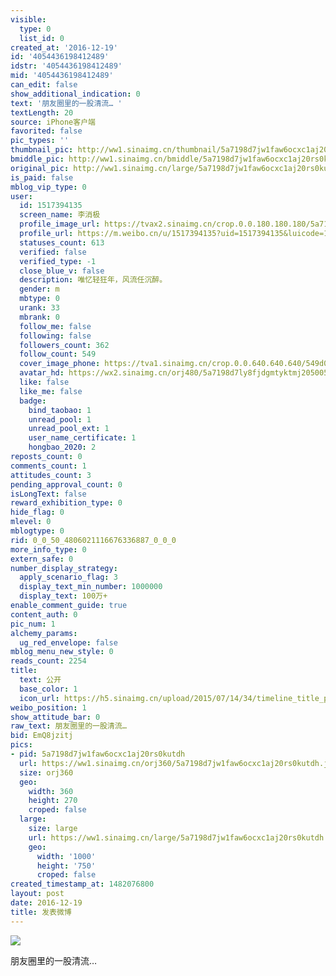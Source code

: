 ```yaml
---
visible:
  type: 0
  list_id: 0
created_at: '2016-12-19'
id: '4054436198412489'
idstr: '4054436198412489'
mid: '4054436198412489'
can_edit: false
show_additional_indication: 0
text: '朋友圈里的一股清流… '
textLength: 20
source: iPhone客户端
favorited: false
pic_types: ''
thumbnail_pic: http://ww1.sinaimg.cn/thumbnail/5a7198d7jw1faw6ocxc1aj20rs0kutdh.jpg
bmiddle_pic: http://ww1.sinaimg.cn/bmiddle/5a7198d7jw1faw6ocxc1aj20rs0kutdh.jpg
original_pic: http://ww1.sinaimg.cn/large/5a7198d7jw1faw6ocxc1aj20rs0kutdh.jpg
is_paid: false
mblog_vip_type: 0
user:
  id: 1517394135
  screen_name: 李消极
  profile_image_url: https://tvax2.sinaimg.cn/crop.0.0.180.180.180/5a7198d7ly8fjdgmtyktmj20500500so.jpg?KID=imgbed,tva&Expires=1606399462&ssig=WMLT%2FkS%2FwJ
  profile_url: https://m.weibo.cn/u/1517394135?uid=1517394135&luicode=10000011&lfid=2304131517394135_-_WEIBO_SECOND_PROFILE_WEIBO
  statuses_count: 613
  verified: false
  verified_type: -1
  close_blue_v: false
  description: 唯忆轻狂年，风流任沉醉。
  gender: m
  mbtype: 0
  urank: 33
  mbrank: 0
  follow_me: false
  following: false
  followers_count: 362
  follow_count: 549
  cover_image_phone: https://tva1.sinaimg.cn/crop.0.0.640.640.640/549d0121tw1egm1kjly3jj20hs0hsq4f.jpg
  avatar_hd: https://wx2.sinaimg.cn/orj480/5a7198d7ly8fjdgmtyktmj20500500so.jpg
  like: false
  like_me: false
  badge:
    bind_taobao: 1
    unread_pool: 1
    unread_pool_ext: 1
    user_name_certificate: 1
    hongbao_2020: 2
reposts_count: 0
comments_count: 1
attitudes_count: 3
pending_approval_count: 0
isLongText: false
reward_exhibition_type: 0
hide_flag: 0
mlevel: 0
mblogtype: 0
rid: 0_0_50_4806021116676336887_0_0_0
more_info_type: 0
extern_safe: 0
number_display_strategy:
  apply_scenario_flag: 3
  display_text_min_number: 1000000
  display_text: 100万+
enable_comment_guide: true
content_auth: 0
pic_num: 1
alchemy_params:
  ug_red_envelope: false
mblog_menu_new_style: 0
reads_count: 2254
title:
  text: 公开
  base_color: 1
  icon_url: https://h5.sinaimg.cn/upload/2015/07/14/34/timeline_title_public_default.png
weibo_position: 1
show_attitude_bar: 0
raw_text: 朋友圈里的一股清流… ​​​
bid: EmQ8jzitj
pics:
- pid: 5a7198d7jw1faw6ocxc1aj20rs0kutdh
  url: https://ww1.sinaimg.cn/orj360/5a7198d7jw1faw6ocxc1aj20rs0kutdh.jpg
  size: orj360
  geo:
    width: 360
    height: 270
    croped: false
  large:
    size: large
    url: https://ww1.sinaimg.cn/large/5a7198d7jw1faw6ocxc1aj20rs0kutdh.jpg
    geo:
      width: '1000'
      height: '750'
      croped: false
created_timestamp_at: 1482076800
layout: post
date: 2016-12-19
title: 发表微博
---
```


![](https://image.baidu.com/search/down?url=http://ww1.sinaimg.cn/large/5a7198d7jw1faw6ocxc1aj20rs0kutdh.jpg)

朋友圈里的一股清流… 

